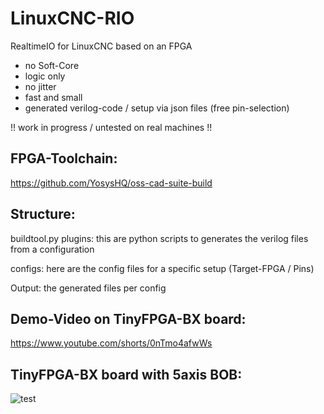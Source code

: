 # LinuxCNC-RIO

RealtimeIO for LinuxCNC based on an FPGA

* no Soft-Core
* logic only
* no jitter
* fast and small
* generated verilog-code / setup via json files (free pin-selection)

!! work in progress / untested on real machines !!

## FPGA-Toolchain:

 https://github.com/YosysHQ/oss-cad-suite-build


## Structure:

buildtool.py plugins:  this are python scripts to generates the verilog files from a configuration

configs: here are the config files for a specific setup (Target-FPGA / Pins)

Output: the generated files per config


## Demo-Video on TinyFPGA-BX board:

https://www.youtube.com/shorts/0nTmo4afwWs


## TinyFPGA-BX board with 5axis BOB:

![test](https://raw.githubusercontent.com/multigcs/LinuxCNC-RIO/main/files/4x.jpg)


